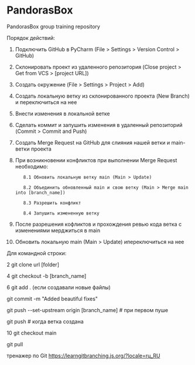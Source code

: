 # PandorasBox
PandorasBox group training repository

Порядок действий:
1. Подключить GitHub в PyCharm (File > Settings > Version Control > GitHub)
2. Склонировать проект из удаленного репозитория (Close project > Get from VCS > [project URL])
3. Создать окружение (File > Settings > Project > Add)
4. Создать локальную ветку из склонированного проекта (New Branch) и переключиться на нее
5. Внести изменения в локальной ветке
6. Сделать коммит и запушить изменения в удаленный репозиторий (Commit > Commit and Push)
7. Создать Merge Request на GitHub для слияния нашей ветки и main-ветки проекта
8. При возникновении конфликтов при выполнении Merge Request необходимо:
          
          8.1 Обновить локальную ветку main (Main > Update)
          
          8.2 Объединить обновленный main и свою ветку (Main > Merge main into [branch_name])
          
          8.3 Разрешить конфликт
          
          8.4 Запушить измененную ветку

9. После разрешения кофликтов и прохождения ревью кода ветка с изменениями мерджиться в main
10. Обновить локальную main (Main > Update) ипереключиться на нее


Для командной строки:

2 git clone url [folder]

4 git checkout -b [branch_name]

6 git add . (если создавали новые файлы)
  
  git commit -m "Added beautiful fixes"
          
  git push --set-upstream origin [branch_name]  # при первом пуше
          
  git push                                      # когда ветка создана
          
10 git checkout main
   
   git pull

тренажер по Git
https://learngitbranching.js.org/?locale=ru_RU

